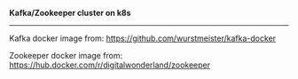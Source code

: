 **Kafka/Zookeeper cluster on k8s**

***
Kafka docker image from: https://github.com/wurstmeister/kafka-docker

Zookeeper docker image from: https://hub.docker.com/r/digitalwonderland/zookeeper
